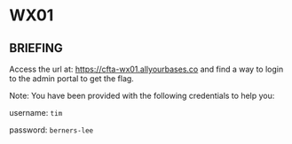# WX01
## BRIEFING
Access the url at: https://cfta-wx01.allyourbases.co and find a way to login to the admin portal to get the flag.

Note: You have been provided with the following credentials to help you:

username: `tim`

password: `berners-lee`
